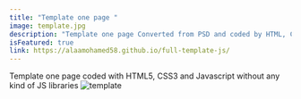 ```yaml
---
title: "Template one page "
image: template.jpg
description: "Template one page Converted from PSD and coded by HTML, CSS and Javascript"
isFeatured: true
link: https://alaamohamed58.github.io/full-template-js/
---
```


Template one page coded with HTML5, CSS3 and Javascript without any kind of JS libraries
![template](/images/projects/one-page-template/template.jpg)
